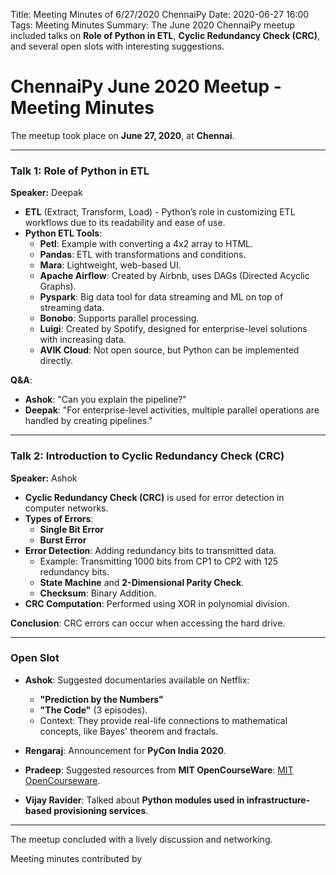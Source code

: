 Title: Meeting Minutes of 6/27/2020 ChennaiPy
Date: 2020-06-27 16:00
Tags: Meeting Minutes
Summary: The June 2020 ChennaiPy meetup included talks on **Role of Python in ETL**, **Cyclic Redundancy Check (CRC)**, and several open slots with interesting suggestions.

# ChennaiPy June 2020 Meetup - Meeting Minutes

The meetup took place on **June 27, 2020**, at **Chennai**.

---

### Talk 1: Role of Python in ETL
**Speaker:** Deepak

- **ETL** (Extract, Transform, Load) - Python’s role in customizing ETL workflows due to its readability and ease of use.
- **Python ETL Tools**:
  - **Petl**: Example with converting a 4x2 array to HTML.
  - **Pandas**: ETL with transformations and conditions.
  - **Mara**: Lightweight, web-based UI.
  - **Apache Airflow**: Created by Airbnb, uses DAGs (Directed Acyclic Graphs).
  - **Pyspark**: Big data tool for data streaming and ML on top of streaming data.
  - **Bonobo**: Supports parallel processing.
  - **Luigi**: Created by Spotify, designed for enterprise-level solutions with increasing data.
  - **AVIK Cloud**: Not open source, but Python can be implemented directly.

**Q&A**:
- **Ashok**: "Can you explain the pipeline?"
- **Deepak**: "For enterprise-level activities, multiple parallel operations are handled by creating pipelines."

---

### Talk 2: Introduction to Cyclic Redundancy Check (CRC)
**Speaker:** Ashok

- **Cyclic Redundancy Check (CRC)** is used for error detection in computer networks.
- **Types of Errors**:
  - **Single Bit Error**
  - **Burst Error**
- **Error Detection**: Adding redundancy bits to transmitted data.
  - Example: Transmitting 1000 bits from CP1 to CP2 with 125 redundancy bits.
  - **State Machine** and **2-Dimensional Parity Check**.
  - **Checksum**: Binary Addition.
- **CRC Computation**: Performed using XOR in polynomial division.
  
**Conclusion**: CRC errors can occur when accessing the hard drive.

---

### Open Slot

- **Ashok**: Suggested documentaries available on Netflix:
  - **"Prediction by the Numbers"**
  - **"The Code"** (3 episodes).
  - Context: They provide real-life connections to mathematical concepts, like Bayes' theorem and fractals.
  
- **Rengaraj**: Announcement for **PyCon India 2020**.
  
- **Pradeep**: Suggested resources from **MIT OpenCourseWare**: [MIT OpenCourseware](https://ocw.mit.edu/index.htm).
  
- **Vijay Ravider**: Talked about **Python modules used in infrastructure-based provisioning services**.

---

The meetup concluded with a lively discussion and networking.

Meeting minutes contributed by
